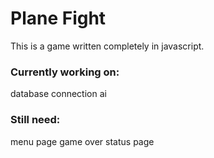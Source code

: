 # Plane Fight
This is a game written completely in javascript.

### Currently working on:
database connection
ai

### Still need:
menu page
game over status page
